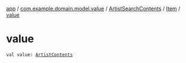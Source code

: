 [app](../../../index.md) / [com.example.domain.model.value](../../index.md) / [ArtistSearchContents](../index.md) / [Item](index.md) / [value](./value.md)

# value

`val value: `[`ArtistContents`](../../../com.example.domain.model.entity/-artist-contents/index.md)
